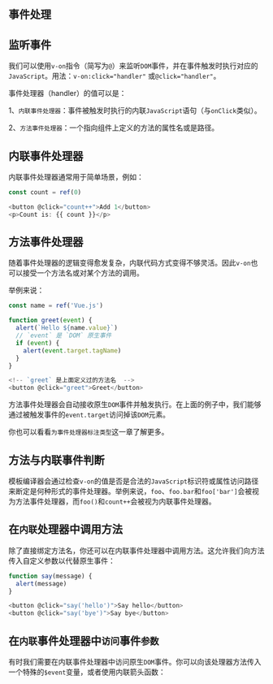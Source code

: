 ## 事件处理

## 监听事件

我们可以使用`v-on`指令（简写为`@`）来监听`DOM`事件，并在事件触发时执行对应的`JavaScript`。用法：`v-on:click="handler"` 或`@click="handler"`。

事件处理器（handler）的值可以是：

1、`内联事件处理器`：事件被触发时执行的内联`JavaScript`语句（与`onClick`类似）。

2、`方法事件处理器`：一个指向组件上定义的方法的属性名或是路径。

## 内联事件处理器

内联事件处理器通常用于简单场景，例如：

```js
const count = ref(0)

<button @click="count++">Add 1</button>
<p>Count is: {{ count }}</p>
```

## 方法事件处理器

随着事件处理器的逻辑变得愈发复杂，内联代码方式变得不够灵活。因此`v-on`也可以接受一个方法名或对某个方法的调用。

举例来说：

```js
const name = ref('Vue.js')

function greet(event) {
  alert(`Hello ${name.value}`)
  // `event` 是 `DOM` 原生事件
  if (event) {
    alert(event.target.tagName)
  }
}

<!-- `greet` 是上面定义过的方法名  -->
<button @click="greet">Greet</button>
```

方法事件处理器会自动接收原生`DOM`事件并触发执行。在上面的例子中，我们能够通过被触发事件的`event.target`访问掉该`DOM`元素。

你也可以看看`为事件处理器标注类型`这一章了解更多。

## 方法与内联事件判断

模板编译器会通过检查`v-on`的值是否是合法的`JavaScript`标识符或属性访问路径来断定是何种形式的事件处理器。举例来说，`foo`、`foo.bar`和`foo['bar']`会被视为方法事件处理器，而`foo()`和`count++`会被视为内联事件处理器。

## 在`内联`处理器中调用方法

除了直接绑定方法名，你还可以在内联事件处理器中调用方法。这允许我们向方法传入自定义参数以代替原生事件：

```js
function say(message) {
  alert(message)
}

<button @click="say('hello')">Say hello</button>
<button @click="say('bye')">Say bye</button>
```

## 在`内联`事件处理器中`访问`事件`参数`

有时我们需要在内联事件处理器中访问原生`DOM`事件。你可以向该处理器方法传入一个特殊的`$event`变量，或者使用内联箭头函数：

```js

```

